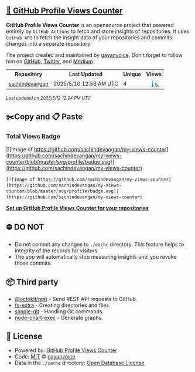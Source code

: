 ## [🚀 GitHub Profile Views Counter](https://github.com/gayanvoice/github-profile-views-counter)
**GitHub Profile Views Counter** is an opensource project that powered entirely by  `GitHub Actions` to fetch and store insights of repositories.
It uses `GitHub API` to fetch the insight data of your repositories and commits changes into a separate repository.

The project created and maintained by [gayanvoice](https://github.com/gayanvoice). Don't forget to follow him on [GitHub](https://github.com/gayanvoice), [Twitter](https://twitter.com/gayanvoice), and [Medium](https://gayanvoice.medium.com/).

<table>
	<tr>
		<th>
			Repository
		</th>
		<th>
			Last Updated
		</th>
		<th>
			Unique
		</th>
		<th>
			Views
		</th>
	</tr>
	<tr>
		<td>
			<a href="https://github.com/sachindevangan/my-views-counter/tree/master/readme/954739905/year.md">
				sachindevangan
			</a>
		</td>
		<td>
			2025/5/10 12:56 AM UTC
		</td>
		<td>
			4
		</td>
		<td>
			<img alt="Response time graph" src="https://github.com/sachindevangan/my-views-counter/raw/master/graph/954739905/small/year.png" height="20"> 5
		</td>
	</tr>
</table>

<small><i>Last updated on 2025/5/12 12:24 PM UTC</i></small>

## ✂️Copy and 📋 Paste
### Total Views Badge
[![Image of https://github.com/sachindevangan/my-views-counter](https://github.com/sachindevangan/my-views-counter/blob/master/svg/profile/badge.svg)](https://github.com/sachindevangan/my-views-counter)

```readme
[![Image of https://github.com/sachindevangan/my-views-counter](https://github.com/sachindevangan/my-views-counter/blob/master/svg/profile/badge.svg)](https://github.com/sachindevangan/my-views-counter)
```
[**Set up GitHub Profile Views Counter for your repositories**](https://github.com/gayanvoice/github-profile-views-counter)
## ⛔ DO NOT
- Do not commit any changes to `./cache` directory. This feature helps to integrity of the records for visitors.
- The app will automatically stop measuring insights until you revoke those commits.
## 📦 Third party

- [@octokit/rest](https://www.npmjs.com/package/@octokit/rest) - Send REST API requests to GitHub.
- [fs-extra](https://www.npmjs.com/package/fs-extra) - Creating directories and files.
- [simple-git](https://www.npmjs.com/package/simple-git) - Handling Git commands.
- [node-chart-exec](https://www.npmjs.com/package/node-chart-exec) - Generate graphs.
## 📄 License
- Powered by: [GitHub Profile Views Counter](https://github.com/gayanvoice/github-profile-views-counter)
- Code: [MIT](./LICENSE) © [gayanvoice](https://github.com/gayanvoice)
- Data in the `./cache` directory: [Open Database License](https://opendatacommons.org/licenses/odbl/1-0/)